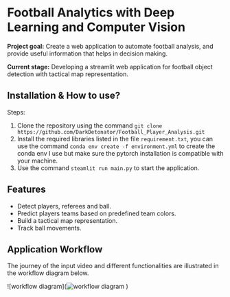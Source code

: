 
# Football Analytics with Deep Learning and Computer Vision

**Project goal:** Create a web application to automate football analysis, and provide useful information that helps in decision making.


**Current stage:** Developing a streamlit web application for football object detection with tactical map representation.



## Installation & How to use?

Steps:
1. Clone the repository using the command `git clone https://github.com/DarkDetonator/Football_Player_Analysis.git `
2. Install the required libraries listed in the file `requirement.txt`, you can use the command `conda env create -f environment.yml` to create the conda env I use but make sure the pytorch installation is compatible with your machine.
3. Use the command `steamlit run main.py` to start the application.
    
## Features

- Detect players, referees and ball.
- Predict players teams based on predefined team colors.
- Build a tactical map representation.
- Track ball movements.


## Application Workflow

The journey of the input video and different functionalities are illustrated in the workflow diagram below.

![workflow diagram](![workflow diagram](https://github.com/user-attachments/assets/353f7623-dce3-4825-b8fe-3a853bc1cd52)
)

